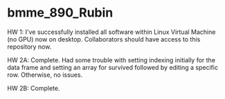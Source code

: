 # bmme_890_Rubin

HW 1:
I've successfully installed all software within Linux Virtual Machine (no GPU) now on desktop. Collaborators should have access to this repository now.

HW 2A:
Complete. Had some trouble with setting indexing initially for the data frame and setting an array for survived followed by editing a specific row. Otherwise, no issues.

HW 2B:
Complete.

